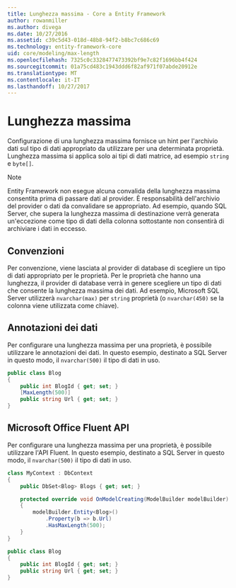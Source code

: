 ```yaml
---
title: Lunghezza massima - Core a Entity Framework
author: rowanmiller
ms.author: divega
ms.date: 10/27/2016
ms.assetid: c39c5d43-018d-48b8-94f2-b8bc7c686c69
ms.technology: entity-framework-core
uid: core/modeling/max-length
ms.openlocfilehash: 7325c0c3328477473392bf9e7c82f1696bb4f424
ms.sourcegitcommit: 01a75cd483c1943ddd6f82af971f07abde20912e
ms.translationtype: MT
ms.contentlocale: it-IT
ms.lasthandoff: 10/27/2017
---
```

# <a name="maximum-length"></a>Lunghezza massima

Configurazione di una lunghezza massima fornisce un hint per l'archivio dati sul tipo di dati appropriato da utilizzare per una determinata proprietà. Lunghezza massima si applica solo ai tipi di dati matrice, ad esempio `string` e `byte[]`.

> [!NOTE]  
> Entity Framework non esegue alcuna convalida della lunghezza massima consentita prima di passare dati al provider. È responsabilità dell'archivio del provider o dati da convalidare se appropriato. Ad esempio, quando SQL Server, che supera la lunghezza massima di destinazione verrà generata un'eccezione come tipo di dati della colonna sottostante non consentirà di archiviare i dati in eccesso.

## <a name="conventions"></a>Convenzioni

Per convenzione, viene lasciata al provider di database di scegliere un tipo di dati appropriato per le proprietà. Per le proprietà che hanno una lunghezza, il provider di database verrà in genere scegliere un tipo di dati che consente la lunghezza massima dei dati. Ad esempio, Microsoft SQL Server utilizzerà `nvarchar(max)` per `string` proprietà (o `nvarchar(450)` se la colonna viene utilizzata come chiave).

## <a name="data-annotations"></a>Annotazioni dei dati

Per configurare una lunghezza massima per una proprietà, è possibile utilizzare le annotazioni dei dati. In questo esempio, destinato a SQL Server in questo modo, il `nvarchar(500)` il tipo di dati in uso.

<!-- [!code-csharp[Main](samples/core/Modeling/DataAnnotations/Samples/MaxLength.cs?highlight=4)] -->
``` csharp
public class Blog
{
    public int BlogId { get; set; }
    [MaxLength(500)]
    public string Url { get; set; }
}
```

## <a name="fluent-api"></a>Microsoft Office Fluent API

Per configurare una lunghezza massima per una proprietà, è possibile utilizzare l'API Fluent. In questo esempio, destinato a SQL Server in questo modo, il `nvarchar(500)` il tipo di dati in uso.

<!-- [!code-csharp[Main](samples/core/Modeling/FluentAPI/Samples/MaxLength.cs?highlight=7,8,9)] -->
``` csharp
class MyContext : DbContext
{
    public DbSet<Blog> Blogs { get; set; }

    protected override void OnModelCreating(ModelBuilder modelBuilder)
    {
        modelBuilder.Entity<Blog>()
            .Property(b => b.Url)
            .HasMaxLength(500);
    }
}

public class Blog
{
    public int BlogId { get; set; }
    public string Url { get; set; }
}
```
